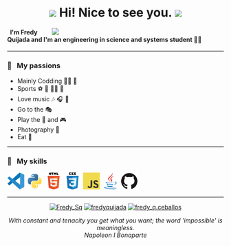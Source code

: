 <h1 align="center"><img src="https://emojis.slackmojis.com/emojis/images/1531849430/4246/blob-sunglasses.gif?1531849430" width="30"/> Hi! Nice to see you. <a href="https://www.gautamkrishnar.com/"><img src="https://media.giphy.com/media/hvRJCLFzcasrR4ia7z/giphy.gif" width="5%"></a></h1>
<img align='right' src="https://i.pinimg.com/originals/a5/35/60/a53560c8088900e266880f779dacced7.gif" width="400">

#### &nbsp;&nbsp;I'm Fredy Quijada and I'm an engineering in science and systems student :student:

---
### :blue_heart: &nbsp;&nbsp;My passions
* Mainly Codding :man_technologist: :star_struck:
* Sports :soccer: :tennis: :running_man: :man_dancing:
* Love music :notes: :headphones: :musical_note: 
* Go to the :performing_arts:
* Play the :guitar: and :video_game:
* Photography :camera_flash:
* Eat :pizza: 

---
### :star2: &nbsp;&nbsp;My skills
<p align="left">
<a> <img src="https://raw.githubusercontent.com/devicons/devicon/master/icons/vscode/vscode-original.svg" alt="code" width="40" height="40"/> </a>
<a> <img src="https://raw.githubusercontent.com/devicons/devicon/master/icons/python/python-original.svg" alt="python" width="40" height="40"/> </a>
<a> <img src="https://raw.githubusercontent.com/devicons/devicon/master/icons/html5/html5-original-wordmark.svg" alt="html5" width="40" height="40"/> </a>
<a> <img src="https://raw.githubusercontent.com/devicons/devicon/master/icons/css3/css3-original-wordmark.svg" alt="css3" width="40" height="40"/> </a>
<a> <img src="https://raw.githubusercontent.com/devicons/devicon/master/icons/javascript/javascript-original.svg" alt="javascript" width="40" height="40"/> </a>
<a> <img src="https://raw.githubusercontent.com/devicons/devicon/master/icons/java/java-original.svg" alt="java" width="40" height="40"/> </a>
<a> <img src="https://raw.githubusercontent.com/devicons/devicon/master/icons/github/github-original.svg" alt="github" width="40" height="40"/> </a>
</p>

---
<p align="center"><a href="https://twitter.com/Fredy_Sq"><img src="https://logodownload.org/wp-content/uploads/2014/09/twitter-logo-1.png" alt="Fredy_Sq" width="35"/></a>
<a href="https://www.linkedin.com/in/fredyquijada/"><img src="https://cdn-icons-png.flaticon.com/512/174/174857.png" alt="fredyquijada" width="35"/></a>
<a href="https://www.instagram.com/fredy_q.ceballos"><img src="https://icones.pro/wp-content/uploads/2021/02/instagram-logo-icone5.png" alt="fredy_q.ceballos" width="35"/></a>
</p>
<p align="center"><i>With constant and tenacity you get what you want; the word 'impossible' is meaningless. <br/>Napoleon I Bonaparte</i></p>
